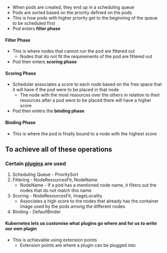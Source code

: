 
- When pods are created, they end up in a scheduling queue
- Pods are sorted based on the priority defined on the pods
- This is how pods with higher priority get to the beginning of the queue to be scheduled first
- Pod enters **filter phase**
#### Filter Phase

- This is where nodes that cannot run the pod are filtered out
	- Nodes that do not fit the requirements of the pod are filtered out 
- Pod then enters **scoring phase**

####  Scoring Phase

- Scheduler associates a score to each node based on the free space that it will have if the pod were to be placed in that node
	- The node with the most resources over the others in relation to their resources after a pod were to be placed there will have a higher score
- Pod then enters the **binding phase**

#### Binding Phase

- This is where the pod is finally bound to a node with the highest score

## To achieve all of these operations
### Certain <u>plugins</u> are used

1. Scheduling Queue - PrioritySort
2.  Filtering - NodeResourcesFit, NodeName 
	- NodeName - If a pod has a mentioned node name, it filters out the nodes that do not match this name
3. Scoring - NodeResourcesFit, ImageLocality
	- Associates a high score to the nodes that already has the container image used by the pods among the different nodes
4. Binding - DefaultBinder


#### Kubernetes lets us customise what plugins go where and for us to write our own plugin

- This is achievable using extension points
	- Extension points are where a plugin can be plugged into 